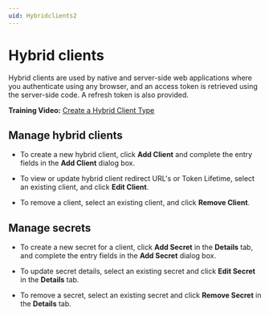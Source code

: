 ```yaml
---
uid: Hybridclients2
---
```


# Hybrid clients

Hybrid clients are used by native and server-side web applications where you authenticate using any browser, and an access token is retrieved using the server-side code. A refresh token is also provided.

**Training Video:** [Create a Hybrid Client Type](https://www.youtube.com/watch?v=zNspXLzzEhc)

## Manage hybrid clients

* To create a new hybrid client, click **Add Client** and complete the entry fields in the **Add Client** dialog box.
  
* To view or update hybrid client redirect URL\'s or Token Lifetime, select an existing client, and click **Edit Client**.

* To remove a client, select an existing client, and click **Remove Client**.

## Manage secrets

* To create a new secret for a client, click **Add Secret** in the **Details** tab, and complete the entry fields in the **Add Secret** dialog box.

* To update secret details, select an existing secret and click **Edit Secret** in the **Details** tab.

* To remove a secret, select an existing secret and click **Remove Secret** in the **Details** tab.

